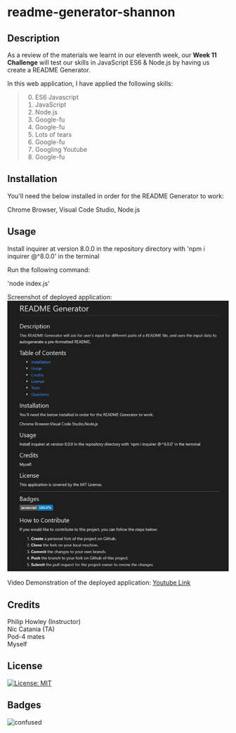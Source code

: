 # readme-generator-shannon

## Description

As a review of the materials we learnt in our eleventh week, our **Week 11 Challenge** will test our skills in JavaScript ES6 & Node.js by having us create a README Generator.

In this web application, I have applied the following skills:

>00. ES6 Javascript
>01. JavaScript
>02. Node.js
>03. Google-fu
>04. Google-fu
>05. Lots of tears
>06. Google-fu
>07. Googling Youtube
>08. Google-fu

## Installation

You'll need the below installed in order for the README Generator to work:

Chrome Browser, Visual Code Studio, Node.js

## Usage 

Install inquirer at version 8.0.0 in the repository directory with 'npm i inquirer @^8.0.0' in the terminal

Run the following command:

'node index.js'

Screenshot of deployed application:
![screenshots](assets/screenshot.png)

Video Demonstration of the deployed application:
[Youtube Link](https://youtu.be/3GfXz2HAhM8)

## Credits

Philip Howley (Instructor)<br>
Nic Catania (TA)<br>
Pod-4 mates<br>
Myself

## License

[![License: MIT](https://img.shields.io/badge/License-MIT-yellow.svg)](https://opensource.org/licenses/MIT)

## Badges

![confused](https://img.shields.io/badge/status-confused-navy)
